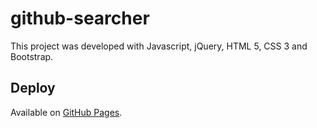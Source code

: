# github-searcher
This project was developed with Javascript, jQuery, HTML 5, CSS 3 and Bootstrap.

## Deploy
Available on  [GitHub Pages](https://laubgz.github.io/github-searcher/).